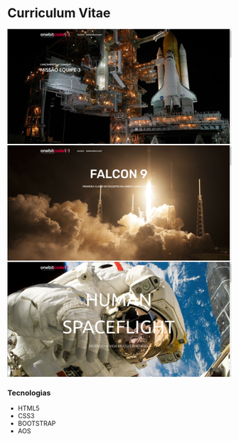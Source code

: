 # Curriculum Vitae

![alt text](img/readme-img1.png)
![alt text](img/readme-img2.png)
![alt text](img/readme-img3.png)

### Tecnologias

* HTML5
* CSS3
* BOOTSTRAP
* AOS
